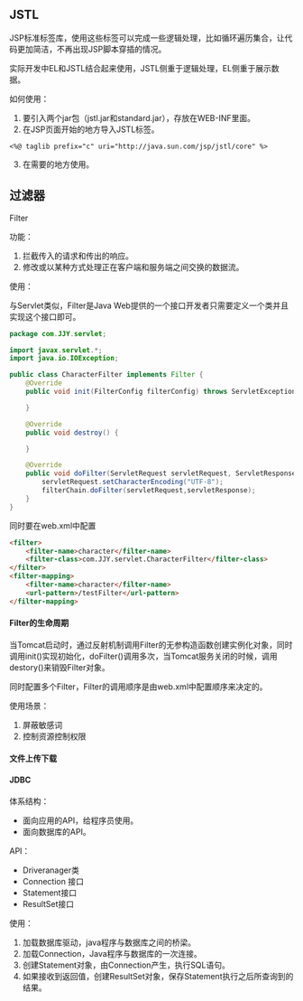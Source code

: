 ## JSTL

JSP标准标签库，使用这些标签可以完成一些逻辑处理，比如循环遍历集合，让代码更加简洁，不再出现JSP脚本穿插的情况。

实际开发中EL和JSTL结合起来使用，JSTL侧重于逻辑处理，EL侧重于展示数据。

如何使用：

1. 要引入两个jar包（jstl.jar和standard.jar），存放在WEB-INF里面。
2. 在JSP页面开始的地方导入JSTL标签。

```
<%@ taglib prefix="c" uri="http://java.sun.com/jsp/jstl/core" %>
```

3. 在需要的地方使用。



 ## 过滤器

Filter

功能：

1. 拦截传入的请求和传出的响应。
2. 修改或以某种方式处理正在客户端和服务端之间交换的数据流。

使用：

与Servlet类似，Filter是Java Web提供的一个接口开发者只需要定义一个类并且实现这个接口即可。

```java
package com.JJY.servlet;

import javax.servlet.*;
import java.io.IOException;

public class CharacterFilter implements Filter {
    @Override
    public void init(FilterConfig filterConfig) throws ServletException {

    }

    @Override
    public void destroy() {

    }

    @Override
    public void doFilter(ServletRequest servletRequest, ServletResponse servletResponse, FilterChain filterChain) throws IOException, ServletException {
        servletRequest.setCharacterEncoding("UTF-8");
        filterChain.doFilter(servletRequest,servletResponse);
    }
}
```

同时要在web.xml中配置

```html
<filter>
    <filter-name>character</filter-name>
    <filter-class>com.JJY.servlet.CharacterFilter</filter-class>
</filter>
<filter-mapping>
    <filter-name>character</filter-name>
    <url-pattern>/testFilter</url-pattern>
</filter-mapping>
```

####  Filter的生命周期

当Tomcat启动时，通过反射机制调用Filter的无参构造函数创建实例化对象，同时调用init()实现初始化，doFilter()调用多次，当Tomcat服务关闭的时候，调用destory()来销毁Filter对象。

同时配置多个Filter，Filter的调用顺序是由web.xml中配置顺序来决定的。

使用场景：

1. 屏蔽敏感词
2. 控制资源控制权限

#### 文件上传下载



#### JDBC

体系结构：

- 面向应用的API，给程序员使用。
- 面向数据库的API。

API：

- Driveranager类
- Connection 接口
- Statement接口
- ResultSet接口

使用：

1. 加载数据库驱动，java程序与数据库之间的桥梁。
2. 加载Connection，Java程序与数据库的一次连接。
3. 创建Statement对象，由Connection产生，执行SQL语句。
4. 如果接收到返回值，创建ResultSet对象，保存Statement执行之后所查询到的结果。



